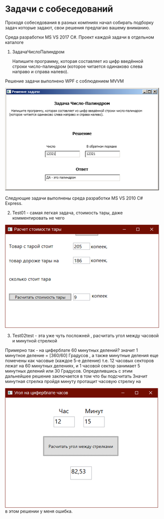 # Задачи с собеседований

  Проходя собеседования в разных компниях начал собирать подборку задач которые задают,
свои решения предлагаю вашему вниманию.

Cреда разработки MS VS 2017 C#. Проект каждой задачи в отдельном  каталоге

1) ЗадачаЧислоПалиндром 

     Напишите программу, которая составляет из цифр введённой строки число-палиндром 
      (которое читается одинаково слева направо и справа налево). 
  
  Решение задачи выполнено WPF с соблюдением MVVM

![Image Alt](s1.png)


Следующие задачи выполнены среда разработки MS VS 2010 C# Express.  

 
2) Test01  - самая легкая задача, стоимость тары, даже комментировать не чего

![Image Alt](1.png)

 

3) Test02test  - эта уже чуть посложней , расчитать угол между часовой и минутной стрелкой

  Примерно так - на циферблате 60 минутных делений? значит 1 минутное деление =  [360/60] Градусов , а также минутные деления еще помечены как часовые (каждое 5-е деление) т.е. 12 часовых секторов лежат на 60 минутных делениях, и 1 часовой сектор занимает 5 минутных делений или 30 Градусов.
  Определившись с этим дальнейшее решение заключается в том что бы подсчитать
  Значит минутная стрелка пройдя минуту протащит часовую стрелку на 

![Image Alt](2.png)
в этом решении у меня ошибка.
